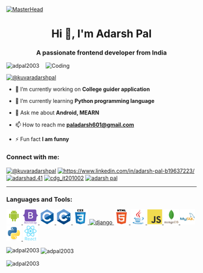 [![MasterHead](https://miro.medium.com/max/1400/1*unmVsOH7qujPeBwFN5Y2Zw.png)](https://adpal2003.io)
<h1 align="center">Hi 👋, I'm Adarsh Pal</h1>
<h3 align="center">A passionate frontend developer from India</h3>

<img align="right" alt="Coding" Width="400" src="https://cdn.dribbble.com/users/1162077/screenshots/3848914/media/7ed7d5ca074b48b328150e5a231e8d1f.gif"/>

<p align="left"> <img src="https://komarev.com/ghpvc/?username=adpal2003&label=Profile%20views&color=0e75b6&style=flat" alt="adpal2003" /> </p>

<p align="left"> <a href="https://twitter.com/@kuvaradarshpal" target="blank"><img src="https://img.shields.io/twitter/follow/@kuvaradarshpal?logo=twitter&style=for-the-badge" alt="@kuvaradarshpal" /></a> </p>

- 🔭 I’m currently working on **College guider application**

- 🌱 I’m currently learning **Python programming language**

- 💬 Ask me about **Android, MEARN**

- 📫 How to reach me **paladarsh601@gmail.com**

- ⚡ Fun fact **I am funny**

<h3 align="left">Connect with me:</h3>
<p align="left">
<a href="https://twitter.com/@kuvaradarshpal" target="blank"><img align="center" src="https://raw.githubusercontent.com/rahuldkjain/github-profile-readme-generator/master/src/images/icons/Social/twitter.svg" alt="@kuvaradarshpal" height="30" width="40" /></a>
<a href="https://linkedin.com/in/https://www.linkedin.com/in/adarsh-pal-b19637223/" target="blank"><img align="center" src="https://raw.githubusercontent.com/rahuldkjain/github-profile-readme-generator/master/src/images/icons/Social/linked-in-alt.svg" alt="https://www.linkedin.com/in/adarsh-pal-b19637223/" height="30" width="40" /></a>
<a href="https://instagram.com/adarshad.41" target="blank"><img align="center" src="https://raw.githubusercontent.com/rahuldkjain/github-profile-readme-generator/master/src/images/icons/Social/instagram.svg" alt="adarshad.41" height="30" width="40" /></a>
<a href="https://www.codechef.com/users/cdg_it201002" target="blank"><img align="center" src="https://cdn.jsdelivr.net/npm/simple-icons@3.1.0/icons/codechef.svg" alt="cdg_it201002" height="30" width="40" /></a>
<a href="https://www.leetcode.com/adarsh pal" target="blank"><img align="center" src="https://raw.githubusercontent.com/rahuldkjain/github-profile-readme-generator/master/src/images/icons/Social/leet-code.svg" alt="adarsh pal" height="30" width="40" /></a>
</p>
<hr/>
<h3 align="left">Languages and Tools:</h3>
<p align="left"> <a href="https://developer.android.com" target="_blank" rel="noreferrer"> <img src="https://raw.githubusercontent.com/devicons/devicon/master/icons/android/android-original-wordmark.svg" alt="android" width="40" height="40"/> </a> <a href="https://getbootstrap.com" target="_blank" rel="noreferrer"> <img src="https://raw.githubusercontent.com/devicons/devicon/master/icons/bootstrap/bootstrap-plain-wordmark.svg" alt="bootstrap" width="40" height="40"/> </a> <a href="https://www.cprogramming.com/" target="_blank" rel="noreferrer"> <img src="https://raw.githubusercontent.com/devicons/devicon/master/icons/c/c-original.svg" alt="c" width="40" height="40"/> </a> <a href="https://www.w3schools.com/cpp/" target="_blank" rel="noreferrer"> <img src="https://raw.githubusercontent.com/devicons/devicon/master/icons/cplusplus/cplusplus-original.svg" alt="cplusplus" width="40" height="40"/> </a> <a href="https://www.w3schools.com/css/" target="_blank" rel="noreferrer"> <img src="https://raw.githubusercontent.com/devicons/devicon/master/icons/css3/css3-original-wordmark.svg" alt="css3" width="40" height="40"/> </a> <a href="https://www.djangoproject.com/" target="_blank" rel="noreferrer"> <img src="https://cdn.worldvectorlogo.com/logos/django.svg" alt="django" width="40" height="40"/> </a> <a href="https://www.w3.org/html/" target="_blank" rel="noreferrer"> <img src="https://raw.githubusercontent.com/devicons/devicon/master/icons/html5/html5-original-wordmark.svg" alt="html5" width="40" height="40"/> </a> <a href="https://www.java.com" target="_blank" rel="noreferrer"> <img src="https://raw.githubusercontent.com/devicons/devicon/master/icons/java/java-original.svg" alt="java" width="40" height="40"/> </a> <a href="https://developer.mozilla.org/en-US/docs/Web/JavaScript" target="_blank" rel="noreferrer"> <img src="https://raw.githubusercontent.com/devicons/devicon/master/icons/javascript/javascript-original.svg" alt="javascript" width="40" height="40"/> </a> <a href="https://www.mongodb.com/" target="_blank" rel="noreferrer"> <img src="https://raw.githubusercontent.com/devicons/devicon/master/icons/mongodb/mongodb-original-wordmark.svg" alt="mongodb" width="40" height="40"/> </a> <a href="https://www.mysql.com/" target="_blank" rel="noreferrer"> <img src="https://raw.githubusercontent.com/devicons/devicon/master/icons/mysql/mysql-original-wordmark.svg" alt="mysql" width="40" height="40"/> </a> <a href="https://www.python.org" target="_blank" rel="noreferrer"> <img src="https://raw.githubusercontent.com/devicons/devicon/master/icons/python/python-original.svg" alt="python" width="40" height="40"/> </a> <a href="https://reactjs.org/" target="_blank" rel="noreferrer"> <img src="https://raw.githubusercontent.com/devicons/devicon/master/icons/react/react-original-wordmark.svg" alt="react" width="40" height="40"/> </a> </p>

<p><img align="left" src="https://github-readme-stats.vercel.app/api/top-langs?username=adpal2003&show_icons=true&locale=en&layout=compact" alt="adpal2003" /></p>

<p>&nbsp;<img align="center" src="https://github-readme-stats.vercel.app/api?username=adpal2003&show_icons=true&locale=en" alt="adpal2003" /></p>

<p><img align="center" src="https://github-readme-streak-stats.herokuapp.com/?user=adpal2003&" alt="adpal2003" /></p>
